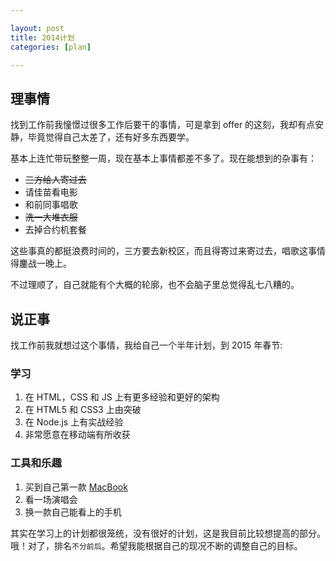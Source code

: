 ```yaml
---

layout: post
title: 2014计划
categories: [plan]

---
```


## 理事情

找到工作前我憧憬过很多工作后要干的事情，可是拿到 offer 的这刻，我却有点安静，毕竟觉得自己太差了，还有好多东西要学。

基本上连忙带玩整整一周，现在基本上事情都差不多了。现在能想到的杂事有：

* ~~三方给人寄过去~~
* 请佳苗看电影
* 和前同事唱歌
* ~~洗一大堆衣服~~
* 去掉合约机套餐

这些事真的都挺浪费时间的，三方要去新校区，而且得寄过来寄过去，唱歌这事情得鏖战一晚上。

不过理顺了，自己就能有个大概的轮廓，也不会脑子里总觉得乱七八糟的。

## 说正事

找工作前我就想过这个事情，我给自己一个半年计划，到 2015 年春节:

### 学习
1. 在 HTML，CSS 和 JS 上有更多经验和更好的架构
2. 在 HTML5 和 CSS3 上由突破
3. 在 Node.js 上有实战经验
4. 非常愿意在移动端有所收获


### 工具和乐趣
1. 买到自己第一款 [MacBook](http://www.apple.com/cn/mac/)
2. 看一场演唱会
3. 换一款自己能看上的手机

其实在学习上的计划都很笼统，没有很好的计划，这是我目前比较想提高的部分。哦！对了，排名`不分前后`。希望我能根据自己的现况不断的调整自己的目标。